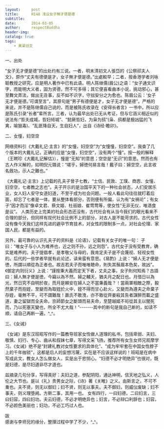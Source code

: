 ```yaml
---
layout:     post
title:      H148 浅议女子無才便是德
subtitle:   
date:       2014-03-05
author:     respectBuddha
header-img: 
catalog: true
tags:
    - 黄粱旧文
---
```


一、出处

“女子无才便是德”的出处约有三说。一者，明末清初文人張岱的《公祭祁夫人文》，原作“丈夫有德便是才，女子無才便是德。”出處較早；二者，按香港学者刘咏聪教授之研究，应是明人著作中已有此语。明人陈继儒(眉公)之语：“女子通文识字，而能明大义者，固为贤德，然不可多得；其它便喜看曲本小说，挑动邪心，甚至舞文弄法，做出无丑事，反不如不识字，守拙安分之为愈也。陈眉公云：‘女子无才便是德。’可谓至言”，其原句是“男子有德便是才，女子无才便是德”。严格的来说，并不是陈继儒自己说的，而是被陈氏收录在《安得长者言》一书中。所以应是陈氏引录“长者”辈所言。三者，认为最早出处已无从考证，但与它涵义相近似的说法有:“哲夫成城，哲妇倾城”、“懿厥哲妇，为枭为鸱”(枭、鸱都是极凶猛的飞禽，喻狠毒)、“乱匪降自天，生自妇人”，出自《诗经·瞻卯》。

二、女憧，妇空空

网络资料引《大戴礼记·主言》的“女憧，妇空空”为“女憧憧，妇空空”。我查了几个版本的大戴礼记，正确的应是“女憧，妇空空”，没有两个“憧”。按一般的解释（王聘珍《大戴礼记解估》），憧是“无知”的意思；空空是“无识”的意思。然而也有古人作义解的，如明倪元璐说：“嗟乎，婦徳何易言哉！戴子曰：婦空空，此言收名斂功，示人之難也。”

《大戴礼记·主言》上记载的孔夫子曾子七教，“士信、民敦、工璞、商悫、女憧、妇空空，七者教之志也”。夫子开示的是治国平天下的一种社会状态，人们安居乐业，女人妇人安守女道妇道，不至于成为社会问题。一般人看此句往往就盯着后面，却忘了七者是一体，要从整体看部分，否则便有所偏，认为有“女祸论”；有女子“因才而淫”像卓文君、蔡文姬、杜丽娘、崔莺莺等，使女性“无非无仪，唯酒食是议”。
人类历史上完美的社会形态还没有，古代社会有从当今我们的眼光看来不合理的部分，但同样有现代社会比例不上的部分，对古人是不能苛求的。古代女性没有像今天我们这样先进的避孕节育技术，对女性的限制多一点，对社会伦理、家国人民，都是有益的。

另外，最可靠的认识孔夫子的资料是《论语》，记载有关女子的唯一句：  子曰：“唯女子与小人为难养也，近之则不孙，远之则怨”。古代女子没有受教育，确实是难养的。夫子提倡孝，是孝敬父与母的，我肯定夫子是不会蔑视、轻视女性的。后代的一些学者早就有此论述，读来蛮有意思。《易酌》上说：“婦人无才便是徳，所謂以順從為正者也。故吉若夫子而唯唯聴命，則失其鬚眉本色矣，故凶”。《御定内则衍义》上说：“謹按秉大義而定天下者，丈夫之事，女子則何知焉？古語曰：婦人無才便是徳，今竊以為不然。婦之輔天，猶夫月之配日也。月借日以為光，然日究不自明於夜，而月是頼安在婦人之不當秉義哉？！當兩軍相敵之際，毅然棄子而抱姪，至變而為取姪於火中，姪不得而甘心赴火，又變而為遵夫之命棄子存姪，毫無不平，可不謂難哉！嬴氏不敢洩，亦不敢從齊姜殺其告者謀醉而載之盛道，妻之留獄而全夫命。京師節女之斷頭而易夫命，至楚越姬不茍從其主以闇死而，乃以死塞天變也，所全不尤大哉！”-------其中的断句是我自己断的，如读不顺，请自己再断一遍，^_^。

三、《女诫》

《女诫》是东汉班昭写作的一篇教导班家女性做人道理的私书，包括卑弱、夫妇、敬慎、妇行、专心、曲从和叔妹七章，写得文采飞扬，推荐所有女生女师兄观摩学习。《女诫》绝不是“封建礼教对女性要求的具体化”、“成为牢牢套在中国女性脖子上的千年枷锁”，这都是后人的妄想污蔑，实在是不应该这样说的！班昭是在病中写成此文，教女人怎么做女人，实是出于悲悯心。“妇德不必才明绝异”也很对，既是妇德，是尽妇道非尽才道也。

兹摘录几句分享，写得真好：夫妇之道，参配阴阳，通达神明，信天地之弘义，人伦之大节也。是以《礼》贵男女之际，《诗》著《关睢》之义。由斯言之，不可不重也。夫不贤，则无以御妇；妇不贤，则无以事夫。夫不御妇，则威仪废缺；妇不事夫，则义理堕阙。方斯二事，其用一也。          女有四行，一曰妇德，二曰妇言，三曰妇容，四曰妇功。夫云妇德，不必才明绝异也；妇言，不必辩口利辞也；妇容，不必颜色美丽也；妇功，不必工巧过人也。

跋  
感谢与李师兄的缘分，整理过程中学了不少，^_^。